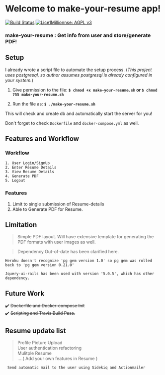 # Welcome to make-your-resume app!

[![Build Status](https://travis-ci.com/cdrrazan/make-your-cv.svg?branch=master)](https://travis-ci.com/cdrrazan/make-your-Resume) [![Lice1Millionnse: AGPL v3](https://img.shields.io/badge/License-AGPL%20v3-blue.svg)](https://www.gnu.org/licenses/agpl-3.0)

### make-your-resume : Get info from user and store/generate PDF!

## Setup
I already wrote a script file to automate the setup process.
(_This project uses postgresql, so author assumes postgresql is already configured in your system._)

1. Give permission to the file:
  **``$ chmod +x make-your-resume.sh`` or ``$ chmod 755 make-your-resume.sh``**

2. Run the file as:
**```$ ./make-your-resume.sh```**

This will check and create db and automatically start the server for you!

Don't forget to check ```Dockerfile``` and ```docker-compose.yml``` as well.
<br>

## Features and Workflow

  ### Workflow
  ~~~
  1. User Login/SignUp
  2. Enter Resume Details
  3. View Resume Details
  4. Generate PDF
  5. Logout
  ~~~


  ### Features
  1. Limit to single submission of Resume-details
  2. Able to Generate PDF for Resume.

## Limitation

> Simple PDF layout. Will have extensive template for generating the PDF formats with user images as well.

> Dependency Out-of-date has been clarified here.

~~~
Heroku doesn't recognize 'pg gem version 1.0' so pg gem was rolled back to 'pg gem version 0.21.0'

Jquery-ui-rails has been used with version '5.0.5', which has other dependency.
  ~~~

## Future Work
:heavy_check_mark: ~~Dockerfile and Docker-compose Init~~ <br>
:heavy_check_mark: ~~Scripting and Travis Build Pass.~~

## Resume update list
> Profile Picture Upload <br>
> User authentication refactoring  <br>
> Mulitple Resume <br>
 ....( Add your own features in Resume )

``` Send automatic mail to the user using Sidekiq and Actionmailer```